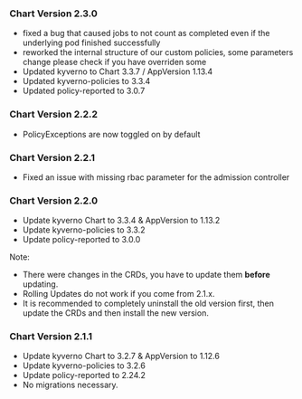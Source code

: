 ### Chart Version 2.3.0
- fixed a bug that caused jobs to not count as completed even if the underlying pod finished successfully
- reworked the internal structure of our custom policies, some parameters change please check if you have overriden some
- Updated kyverno to Chart 3.3.7 / AppVersion 1.13.4
- Updated kyverno-policies to 3.3.4
- Updated policy-reported to 3.0.7

### Chart Version 2.2.2
- PolicyExceptions are now toggled on by default

### Chart Version 2.2.1
- Fixed an issue with missing rbac parameter for the admission controller

### Chart Version 2.2.0
- Update kyverno Chart to 3.3.4 & AppVersion to 1.13.2
- Update kyverno-policies to 3.3.2
- Update policy-reported to 3.0.0

Note: 
 - There were changes in the CRDs, you have to update them **before** updating. 
 - Rolling Updates do not work if you come from 2.1.x.
 - It is recommended to completely uninstall the old version first, then update the CRDs and then install the new version.

### Chart Version 2.1.1

 - Update kyverno Chart to 3.2.7 & AppVersion to 1.12.6
 - Update kyverno-policies to 3.2.6
 - Update policy-reported to 2.24.2
 - No migrations necessary.